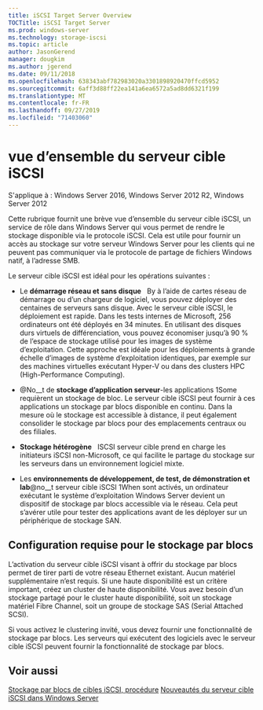 ```yaml
---
title: iSCSI Target Server Overview
TOCTitle: iSCSI Target Server
ms.prod: windows-server
ms.technology: storage-iscsi
ms.topic: article
author: JasonGerend
manager: dougkim
ms.author: jgerend
ms.date: 09/11/2018
ms.openlocfilehash: 638343abf782983020a3301898920470ffcd5952
ms.sourcegitcommit: 6aff3d88ff22ea141a6ea6572a5ad8dd6321f199
ms.translationtype: MT
ms.contentlocale: fr-FR
ms.lasthandoff: 09/27/2019
ms.locfileid: "71403060"
---
```

# <a name="iscsi-target-server-overview"></a>vue d’ensemble du serveur cible iSCSI

S'applique à : Windows Server 2016, Windows Server 2012 R2, Windows Server 2012

Cette rubrique fournit une brève vue d’ensemble du serveur cible iSCSI, un service de rôle dans Windows Server qui vous permet de rendre le stockage disponible via le protocole iSCSI. Cela est utile pour fournir un accès au stockage sur votre serveur Windows Server pour les clients qui ne peuvent pas communiquer via le protocole de partage de fichiers Windows natif, à l’adresse SMB.

Le serveur cible iSCSI est idéal pour les opérations suivantes :

* Le **démarrage réseau et sans disque**   By à l’aide de cartes réseau de démarrage ou d’un chargeur de logiciel, vous pouvez déployer des centaines de serveurs sans disque. Avec le serveur cible iSCSI, le déploiement est rapide. Dans les tests internes de Microsoft, 256 ordinateurs ont été déployés en 34 minutes. En utilisant des disques durs virtuels de différenciation, vous pouvez économiser jusqu’à 90 % de l’espace de stockage utilisé pour les images de système d’exploitation. Cette approche est idéale pour les déploiements à grande échelle d’images de système d’exploitation identiques, par exemple sur des machines virtuelles exécutant Hyper-V ou dans des clusters HPC (High-Performance Computing).

* @No__t de **stockage d’application serveur**-les applications 1Some requièrent un stockage de bloc. Le serveur cible iSCSI peut fournir à ces applications un stockage par blocs disponible en continu. Dans la mesure où le stockage est accessible à distance, il peut également consolider le stockage par blocs pour des emplacements centraux ou des filiales.

* **Stockage hétérogène**   ISCSI serveur cible prend en charge les initiateurs iSCSI non-Microsoft, ce qui facilite le partage du stockage sur les serveurs dans un environnement logiciel mixte.

* Les **environnements de développement, de test, de démonstration et lab**@no__t serveur cible iSCSI 1When sont activés, un ordinateur exécutant le système d’exploitation Windows Server devient un dispositif de stockage par blocs accessible via le réseau. Cela peut s’avérer utile pour tester des applications avant de les déployer sur un périphérique de stockage SAN.

## <a name="block-storage-requirements"></a>Configuration requise pour le stockage par blocs

L’activation du serveur cible iSCSI visant à offrir du stockage par blocs permet de tirer parti de votre réseau Ethernet existant. Aucun matériel supplémentaire n’est requis. Si une haute disponibilité est un critère important, créez un cluster de haute disponibilité. Vous avez besoin d’un stockage partagé pour le cluster haute disponibilité, soit un stockage matériel Fibre Channel, soit un groupe de stockage SAS (Serial Attached SCSI).

Si vous activez le clustering invité, vous devez fournir une fonctionnalité de stockage par blocs. Les serveurs qui exécutent des logiciels avec le serveur cible iSCSI peuvent fournir la fonctionnalité de stockage par blocs.

## <a name="see-also"></a>Voir aussi

[Stockage par blocs de cibles iSCSI, procédure](https://docs.microsoft.com/previous-versions/windows/it-pro/windows-server-2012-R2-and-2012/hh848268(v%3dws.11))  
[Nouveautés du serveur cible iSCSI dans Windows Server](https://docs.microsoft.com/previous-versions/windows/it-pro/windows-server-2012-R2-and-2012/dn305893(v%3dws.11))

